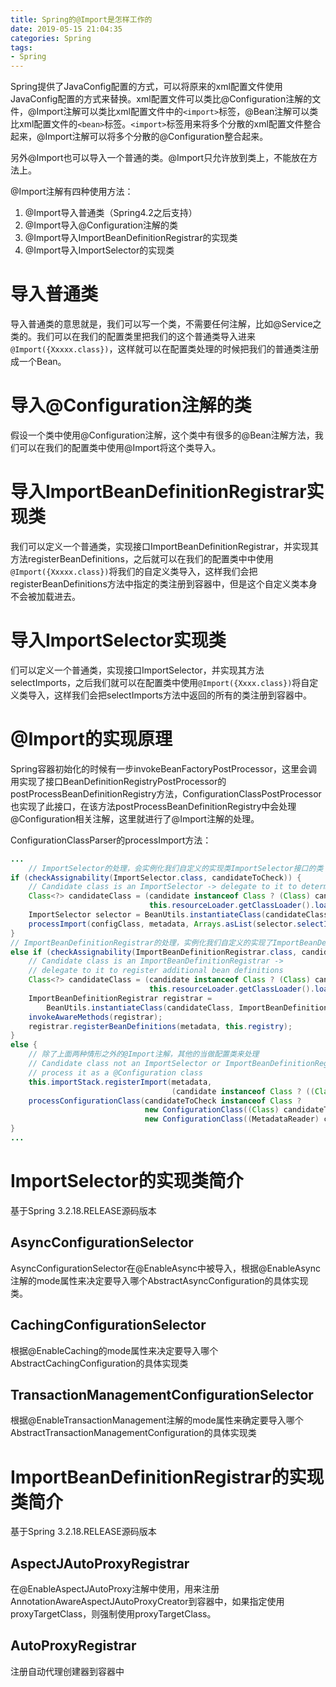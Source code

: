 ```yaml
---
title: Spring的@Import是怎样工作的
date: 2019-05-15 21:04:35
categories: Spring
tags:
- Spring
---
```


Spring提供了JavaConfig配置的方式，可以将原来的xml配置文件使用JavaConfig配置的方式来替换。xml配置文件可以类比@Configuration注解的文件，@Import注解可以类比xml配置文件中的`<import>`标签，@Bean注解可以类比xml配置文件的`<bean>`标签。`<import>`标签用来将多个分散的xml配置文件整合起来，@Import注解可以将多个分散的@Configuration整合起来。

<!--more-->

另外@Import也可以导入一个普通的类。@Import只允许放到类上，不能放在方法上。

@Import注解有四种使用方法：

1. @Import导入普通类（Spring4.2之后支持）
2. @Import导入@Configuration注解的类
3. @Import导入ImportBeanDefinitionRegistrar的实现类
4. @Import导入ImportSelector的实现类

# 导入普通类

导入普通类的意思就是，我们可以写一个类，不需要任何注解，比如@Service之类的。我们可以在我们的配置类里把我们的这个普通类导入进来`@Import({Xxxxx.class})`，这样就可以在配置类处理的时候把我们的普通类注册成一个Bean。

# 导入@Configuration注解的类

假设一个类中使用@Configuration注解，这个类中有很多的@Bean注解方法，我们可以在我们的配置类中使用@Import将这个类导入。

# 导入ImportBeanDefinitionRegistrar实现类

我们可以定义一个普通类，实现接口ImportBeanDefinitionRegistrar，并实现其方法registerBeanDefinitions，之后就可以在我们的配置类中中使用`@Import({Xxxxx.class})`将我们的自定义类导入，这样我们会把registerBeanDefinitions方法中指定的类注册到容器中，但是这个自定义类本身不会被加载进去。

# 导入ImportSelector实现类

们可以定义一个普通类，实现接口ImportSelector，并实现其方法selectImports，之后我们就可以在配置类中使用`@Import({Xxxx.class})`将自定义类导入，这样我们会把selectImports方法中返回的所有的类注册到容器中。

# @Import的实现原理

Spring容器初始化的时候有一步invokeBeanFactoryPostProcessor，这里会调用实现了接口BeanDefinitionRegistryPostProcessor的postProcessBeanDefinitionRegistry方法，ConfigurationClassPostProcessor也实现了此接口，在该方法postProcessBeanDefinitionRegistry中会处理@Configuration相关注解，这里就进行了@Import注解的处理。

ConfigurationClassParser的processImport方法：

```java
...
    // ImportSelector的处理，会实例化我们自定义的实现类ImportSelector接口的类 ，然后调用ImportSelector的selectImports方法获取我们要处理Bean
if (checkAssignability(ImportSelector.class, candidateToCheck)) {
    // Candidate class is an ImportSelector -> delegate to it to determine imports
    Class<?> candidateClass = (candidate instanceof Class ? (Class) candidate :
                               this.resourceLoader.getClassLoader().loadClass((String) candidate));
    ImportSelector selector = BeanUtils.instantiateClass(candidateClass, ImportSelector.class);
    processImport(configClass, metadata, Arrays.asList(selector.selectImports(metadata)), false);
}
// ImportBeanDefinitionRegistrar的处理，实例化我们自定义的实现了ImportBeanDefinitionRegistrar接口的类，然后调用registerBeanDefinitions方法将我们的Bean注册到容器中
else if (checkAssignability(ImportBeanDefinitionRegistrar.class, candidateToCheck)) {
    // Candidate class is an ImportBeanDefinitionRegistrar ->
    // delegate to it to register additional bean definitions
    Class<?> candidateClass = (candidate instanceof Class ? (Class) candidate :
                               this.resourceLoader.getClassLoader().loadClass((String) candidate));
    ImportBeanDefinitionRegistrar registrar =
        BeanUtils.instantiateClass(candidateClass, ImportBeanDefinitionRegistrar.class);
    invokeAwareMethods(registrar);
    registrar.registerBeanDefinitions(metadata, this.registry);
}
else {
    // 除了上面两种情形之外的@Import注解，其他的当做配置类来处理
    // Candidate class not an ImportSelector or ImportBeanDefinitionRegistrar ->
    // process it as a @Configuration class
    this.importStack.registerImport(metadata,
                                    (candidate instanceof Class ? ((Class) candidate).getName() : (String) candidate));
    processConfigurationClass(candidateToCheck instanceof Class ?
                              new ConfigurationClass((Class) candidateToCheck, true) :
                              new ConfigurationClass((MetadataReader) candidateToCheck, true));
}
...
```

# ImportSelector的实现类简介

基于Spring 3.2.18.RELEASE源码版本

## AsyncConfigurationSelector

AsyncConfigurationSelector在@EnableAsync中被导入，根据@EnableAsync注解的mode属性来决定要导入哪个AbstractAsyncConfiguration的具体实现类。

## CachingConfigurationSelector

根据@EnableCaching的mode属性来决定要导入哪个AbstractCachingConfiguration的具体实现类

## TransactionManagementConfigurationSelector

根据@EnableTransactionManagement注解的mode属性来确定要导入哪个AbstractTransactionManagementConfiguration的具体实现类

# ImportBeanDefinitionRegistrar的实现类简介

基于Spring 3.2.18.RELEASE源码版本

## AspectJAutoProxyRegistrar

在@EnableAspectJAutoProxy注解中使用，用来注册AnnotationAwareAspectJAutoProxyCreator到容器中，如果指定使用proxyTargetClass，则强制使用proxyTargetClass。

## AutoProxyRegistrar

注册自动代理创建器到容器中